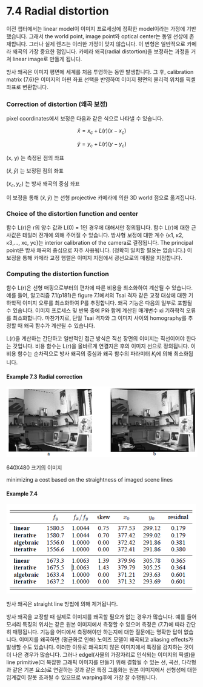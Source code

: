 # 7.4 Radial distortion

이전 챕터에서는 linear model이 이미지 프로세싱에 정확한 model이라는 가정에 기반했습니다. 그래서 the world point, image point와 optical center는 동일 선상에 존재합니다. 그러나 실제 렌즈는 이러한 가정이 맞지 않습니다. 이 변형은 일반적으로 카메라 왜곡의 가장 중요한 점입니다. 카메라 왜곡(radial distortion)을 보정하는 과정을 거쳐 linear image로 만들게 됩니다.

방사 왜곡은 이미지 평면에 세계를 처음 투영하는 동안 발생합니다. 그 후, calibration matrix (7.6)은 이미지의 아핀 좌표 선택을 반영하여 이미지 평면의 물리적 위치를 픽셀 좌표로 변환합니다.

### Correction of distortion (왜곡 보정)

pixel coordinates에서 보정은 다음과 같은 식으로 나타낼 수 있습니다.

$$
\hat{x} = x_c + L(r)(x-x_c)
$$

$$
\hat{y} = y_c + L(r)(y-y_c)
$$

(x, y) 는 측정된 점의 좌표

$(\hat{x}, \hat{y})$ 는 보정된 점의 좌표

$(x_c, y_c)$ 는 방사 왜곡의 중심 좌표

이 보정을 통해 $(\hat{x}, \hat{y})$ 는 선형 projective 카메라에 의한 3D world 점으로 옮겨집니다.

### Choice of the distortion function and center

함수 L(r)은 r의 양수 값과 L(0) = 1인 경우에 대해서만 정의됩니다. 함수 L(r)에 대한 근사값은 테일러 전개에 의해 주어질 수 있습니다. 방사형 보정에 대한 계수 {κ1, κ2, κ3,..., xc, yc}는 interior calibration of the camera로 결정됩니다. The principal point은 방사 왜곡의 중심으로 자주 사용됩니다. (정확히 일치할 필요는 없습니다.) 이 보정을 통해 카메라 교정 행렬은 이미지 지점에서 광선으로의 매핑을 지정합니다.

### Computing the distortion function

함수 L(r)은 선형 매핑으로부터의 편차에 따른 비용을 최소화하여 계산될 수 있습니다. 예를 들어, 알고리즘 7.1(p181)은 figure 7.1에서의 Tsai 격자 같은 교정 대상에 대한 기하학적 이미지 오류를 최소화하여 P를 추정합니다. 왜곡 기능은 다음의 일부로 포함될 수 있습니다. 이미지 프로세스 및 반복 중에 P와 함께 계산된 매개변수 κi 기하학적 오류를 최소화합니다. 마찬가지로, 단일 Tsai 격자와 그 이미지 사이의 homography를 추정할 때 왜곡 함수가 계산될 수 있습니다.

L(r)을 계산하는 간단하고 일반적인 접근 방식은 직선 장면의 이미지는 직선이어야 한다는 것입니다. 비용 함수는 L(r)을 올바르게 연결지은 후의 이미지 선으로 정의됩니다. 이 비용 함수는 순차적으로 방사 왜곡의 중심과 왜곡 함수의 파라미터 $K_i$에 의해 최소화됩니다. 

#### Example 7.3 Radial correction

**![image-20230829013905749](figures/ch7.4_fig_7.6.png)**

640X480 크기의 이미지

minimizing a cost based on the straightness of imaged scene lines

#### Example 7.4

**![image-20230829013922715](figures/ch7.4_table_7.3.png)**

방사 왜곡은 straight line 방법에 의해 제거됩니다.

방사 왜곡을 교정할 때 실제로 이미지를 왜곡할 필요가 없는 경우가 많습니다. 예를 들어 모서리 특징의 위치는 같은 원본 이미지에서 측정할 수 있으며 측정은 (7.7)에 따라 간단히 매핑됩니다. 기능을 어디에서 측정해야만 하는지에 대한 질문에는 명확한 답이 없습니다. 이미지를 왜곡하면 (평균화로 인해) 노이즈 모델이 왜곡되고 aliasing effects가 발생할 수도 있습니다. 이러한 이유로 왜곡되지 않은 이미지에서 특징을 감지하는 것이 더 나은 경우가 많습니다. 그러나 edgel(사물의 가장자리로 인식되는 이미지의 픽셀)을 line primitive(더 복잡한 그래픽 이미지를 만들기 위해 결합될 수 있는 선, 곡선, 다각형과 같은 기본 요소)로 연결하는 것과 같은 특징 그룹화는 원본 이미지에서 선형성에 대한 임계값이 잘못 초과될 수 있으므로 warping후에 가장 잘 수행됩니다.

